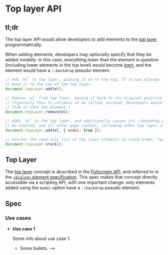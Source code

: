 # Top layer API


<!-- START doctoc generated TOC please keep comment here to allow auto update -->
<!-- DON'T EDIT THIS SECTION, INSTEAD RE-RUN doctoc TO UPDATE -->


<!-- END doctoc generated TOC please keep comment here to allow auto update -->

## tl;dr

The top layer API would allow developers to add elements to the
[top layer](https://fullscreen.spec.whatwg.org/#top-layer)
programmatically.

When adding elements,
developers may optionally specify that they be added _modally_:
in this case,
everything _lower_ than the element in question 
(including lower elements in the top level)
would become
[inert](https://html.spec.whatwg.org/multipage/interaction.html#inert),
and the element would have a `::backdrop` pseudo-element.


```js
// Add `el` to top layer, pushing it on to the top. If it was already in the top layer,
// move it to the top of the top layer.
document.topLayer.add(el);

// Remove `el` from top layer, moving it back to its original position in the DOM.
// (Typically this is unlikely to be called; instead, developers would most likely
// hide or show the element.)
document.topLayer.remove(el);

// Adds `el` to the top layer, and additionally causes its ::backdrop pseudo-element to 
// be created, and all other page content, including other top layer content, to be `inert`.
document.topLayer.add(el, { modal: true });

// Fetches the read-only list of top layer elements in stack order, top-most first.
document.topLayer.stack();

```

## Top Layer

The
[top layer](https://fullscreen.spec.whatwg.org/#top-layer)
concept is described in the 
[Fullscreen API](https://fullscreen.spec.whatwg.org/),
and referred to in the
[`<dialog>` element specification](https://html.spec.whatwg.org/multipage/forms.html#the-dialog-element). 
This spec makes that concept directly accessible via a scripting API,
with one important change:
only elements added using the `modal` option have a `::backdrop` pseudo-element.





## Spec

### Use cases

- **Use case 1**

  Some info about use case 1.
  
  + Some bullets.
  -->


